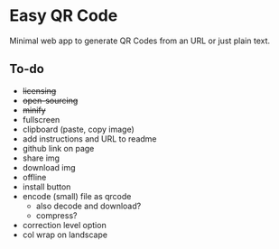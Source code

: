 Easy QR Code
====

Minimal web app to generate QR Codes from an URL or just plain text.

To-do
----

- ~~licensing~~
- ~~open-sourcing~~
- ~~minify~~
- fullscreen
- clipboard (paste, copy image)
- add instructions and URL to readme
- github link on page
- share img
- download img
- offline
- install button
- encode (small) file as qrcode
  - also decode and download?
  - compress?
- correction level option
- col wrap on landscape
